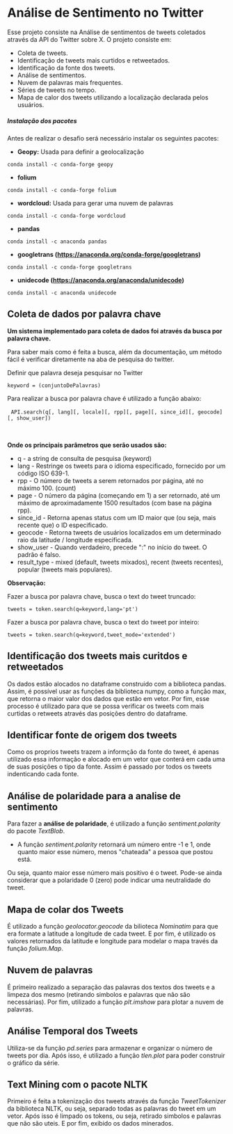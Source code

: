 # Análise de Sentimento no Twitter</font>

Esse projeto consiste na Análise de sentimentos de tweets coletados através da API do Twitter sobre X. O projeto consiste em:
* Coleta de tweets.
* Identificação de tweets mais curtidos e retweetados.
* Identificação da fonte dos tweets. 
* Análise de sentimentos. 
* Nuvem de palavras mais frequentes. 
* Séries de tweets no tempo. 
* Mapa de calor dos tweets utilizando a localização declarada pelos usuários.
 

##### Instalação dos pacotes

Antes de realizar o desafio será necessário instalar os seguintes pacotes:
* **Geopy:** Usada para definir a geolocalização<br>
<pre>
<code>conda install -c conda-forge geopy</code>
</pre>
* **folium**
<pre>
<code>conda install -c conda-forge folium</code>
</pre>
* **wordcloud:** Usada para gerar uma nuvem de palavras<br>
<pre>
<code>conda install -c conda-forge wordcloud</code>
</pre>
* **pandas**<br>
<pre>
<code>conda install -c anaconda pandas</code>
</pre>
* **googletrans (https://anaconda.org/conda-forge/googletrans)**<br>
<pre>
<code>conda install -c conda-forge googletrans</code>
</pre>
* **unidecode (https://anaconda.org/anaconda/unidecode)**<br>
<pre>
<code>conda install -c anaconda unidecode</code>
</pre>

## Coleta de dados por palavra chave
**Um sistema implementado para coleta de dados foi através da busca por palavra chave.**

 Para saber mais como é feita a busca, além da documentação, um método fácil é verificar diretamente na aba de pesquisa do twitter.
 
 Definir que palavra deseja pesquisar no Twitter
<pre>
<code>keyword = (conjuntoDePalavras)</code>
</pre>

 Para realizar a busca por palavra chave é utilizado a função abaixo:<br>
 <pre>
 <code>API.search(q[, lang][, locale][, rpp][, page][, since_id][, geocode][, show_user])<br></code>
 </pre>
 
 **Onde os principais parâmetros que serão usados são:**
 
 * q - a string de consulta de pesquisa (keyword)
 * lang - Restringe os tweets para o idioma especificado, fornecido por um código ISO 639-1.
 * rpp - O número de tweets a serem retornados por página, até no máximo 100. (count)
 * page - O número da página (começando em 1) a ser retornado, até um máximo de aproximadamente 1500 resultados (com base na página rpp).
 * since_id  - Retorna apenas status com um ID maior que (ou seja, mais recente que) o ID especificado.
 * geocode  - Retorna tweets de usuários localizados em um determinado raio da latitude / longitude especificada.
 * show_user  - Quando verdadeiro, precede "<user>:" no início do tweet. O padrão é falso.
 * result_type - mixed (default, tweets mixados), recent (tweets recentes), popular (tweets mais populares).</p>

 **Observação:**
 
Fazer a busca por palavra chave, busca o text do tweet truncado:
<pre>
<code>tweets = token.search(q=keyword,lang='pt')</code>
</pre>

Fazer a busca por palavra chave, busca o text do tweet por inteiro:
<pre>
<code>tweets = token.search(q=keyword,tweet_mode='extended')</code>
</pre>

## Identificação dos tweets mais curitdos e retweetados
Os dados estão alocados no dataframe construido com a biblioteca pandas. Assim, é possível usar as funções da biblioteca numpy, como a função max, que retorna o maior valor
dos dados que estão em vetor. Por fim, esse processo é utilizado para que se possa verificar os tweets com mais curtidas o retweets através das posições dentro do dataframe.
 
## Identificar fonte de origem dos tweets
Como os proprios tweets trazem a informção da fonte do tweet, é apenas utilizado essa informação e alocado em um vetor que conterá em cada uma de suas posições o tipo da fonte.
Assim é passado por todos os tweets indenticando cada fonte.

## Análise de polaridade para a analise de sentimento

 Para fazer a **análise de polaridade**, é utilizado a função *sentiment.polarity* do pacote *TextBlob*.
 
 * A função *sentiment.polarity* retornará um número entre -1 e 1, onde quanto maior esse número, menos "chateada" a pessoa que postou está. 
 
 Ou seja, quanto maior esse número mais positivo é o tweet. Pode-se ainda considerar que a polaridade 0 (zero) pode indicar uma neutralidade do tweet.
 
## Mapa de colar dos Tweets
É utilizado a função *geolocator.geocode* da bilioteca *Nominatim* para que era formate a latitude a longitude de cada tweet. E por fim, é utilizado os valores retornados da 
latitude e longitude para modelar o mapa través da função *folium.Map*.

## Nuvem de palavras
É primeiro realizado a separação das palavras dos textos dos tweets e a limpeza dos mesmo (retirando simbolos e palavras que não são necessárias). Por fim, utilizado a função
*plt.imshow* para plotar a nuvem de palavras.

## Análise Temporal dos Tweets
Utiliza-se da função *pd.series* para armazenar e organizar o número de tweets por dia. Após isso, é utilizado a função *tlen.plot* para poder construir o gráfico da série.

## Text Mining com o pacote NLTK
Primeiro é feita a tokenização dos tweets através da função *TweetTokenizer* da biblioteca NLTK, ou seja, separado todas as palavras do tweet em um vetor. Após isso é limpado
os tokens, ou seja, retirado simbolos e palavras que não são uteis. E por fim, exibido os dados minerados.
